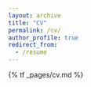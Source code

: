 ```yaml
---
layout: archive
title: "CV"
permalink: /cv/
author_profile: true
redirect_from:
  - /resume
---
```

{% tf _pages/cv.md %}